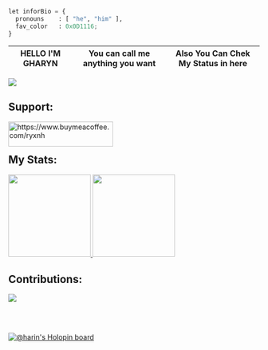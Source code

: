 
```py
let inforBio = {
  pronouns    : [ "he", "him" ],
  fav_color   : 0x0D1116;
}
```

| **HELLO I'M GHARYN** | You can call me anything you want | **Also You Can Chek My Status in here** |
| :------------------: | :-------------------------------: | :-------------------------------------: |

<html>
<head>
  <link rel="stylesheet" type="text/css" href="style.css">
</head>
<body>

<div>
  <a href="https://github.com/ryo-ma/github-profile-trophy" target="_blank">
    <img src="https://github-profile-trophy.vercel.app/?username=gharynsl123&theme=monokai&column=8&no-frame=true&no-bg=true">
  </a>
</div>

</body>
</html>

## Support:

<html>
<head>
  <link rel="stylesheet" type="text/css" href="style.css">
</head>
<body>
<p><a href="https://www.buymeacoffee.com/ryxnh"> <img align="left" src="https://cdn.buymeacoffee.com/buttons/v2/default-yellow.png" height="50" width="210" alt="https://www.buymeacoffee.com/ryxnh" /></a></p><br><br>

</body>
</html>

## My Stats:

<html>
<head>
  <link rel="stylesheet" type="text/css" href="style.css">
</head>
<body>
<p>
  <a href="https://github.com/anuraghazra/github-readme-stats" target="_blank">
    <img src="https://github-readme-stats.vercel.app/api?username=gharynsl123&show_icons=true&bg_color=0d1117&text_color=FFF&border_color=444" height="165">
  </a>

  <a href="https://github.com/anuraghazra/github-readme-stats" target="_blank">
    <img src="https://github-readme-stats.vercel.app/api/top-langs/?username=gharynsl123&layout=compact&bg_color=0d1117&text_color=FFF&border_color=444"  height="165">
  </a>
  <br>
</p>
  
</body>
</html>

## Contributions:

<html>
<head>
  <link rel="stylesheet" type="text/css" href="style.css">
</head>
<body>
<div>
  <div>
    <a href="https://git.io/streak-stats" target="_blank">
      <img src="http://github-readme-streak-stats.herokuapp.com?user=gharynsl123&theme=react&background=0d1117&border=666">
    </a>
  </div>
</div> 
</body>
</html>

<br></br>

[![@harin's Holopin board](https://holopin.io/api/user/board?user=harin)](https://holopin.io/@harin)
